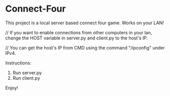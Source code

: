# Connect-Four

This project is a local server based connect four game.
Works on your LAN!

// If you want to enable connections from other computers in your lan, change the HOST variable in server.py and client.py to the host's IP.

// You can get the host's IP from CMD using the command "/ipconfig" under IPv4.

Instructions:
1. Run server.py
2. Run client.py

Enjoy!

